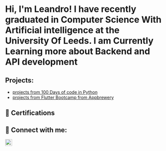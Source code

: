 <h1>Hi, I'm Leandro! I have recently graduated in Computer Science With Artificial intelligence at the University Of Leeds. I am Currently Learning more about Backend and API development </h1>

<h2>Projects:</h2>

  - [projects from 100 Days of code in Python](https://github.com/Sandpaperr/Projects_from_100_days_of_code_App_Brewery)
  - [projects from Flutter Bootcamp from Appbrewery](https://github.com/Sandpaperr/flutter)

<h2>📄 Certifications</h2>

<h2> 🤳 Connect with me:</h2>

[<img align="left" alt="LeandroRusso | LinkedIn" width="22px" src="https://cdn.jsdelivr.net/npm/simple-icons@v3/icons/linkedin.svg" />][linkedin]


[linkedin]: https://www.linkedin.com/in/leandro-russo-855b87211/

<!--
**joshmadakor1/joshmadakor1** is a ✨ _special_ ✨ repository because its `README.md` (this file) appears on your GitHub profile.

Here are some ideas to get you started:

- 🔭 I’m currently working on ...
- 🌱 I’m currently learning ...
- 👯 I’m looking to collaborate on ...
- 🤔 I’m looking for help with ...
- 💬 Ask me about ...
- 📫 How to reach me: ...
- 😄 Pronouns: ...
- ⚡ Fun fact: ...
-->
